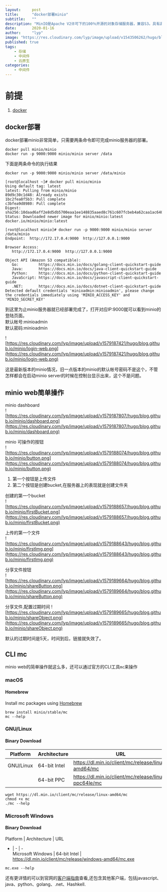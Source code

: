 ```yaml
---
layout:     post 
title:      "docker部署minio"
subtitle:   ""
description: "MinIO是Apache V2许可下的100％开源的对象存储服务器，兼容S3。具有高可用高性能且云原生"  
date:       2020-01-16
author:     "lyp"
image: "https://res.cloudinary.com/lyp/image/upload/v1543506262/hugo/blog.github.io/apache-rocketMQ-introduction/7046d2bf0d97278682129887309cc1a6.jpg"
published: true
tags: 
    - 存储
    - 中间件
    - 云原生
categories: 
    - 中间件
---
```



# 前提

1. [docker](https://www.docker.com/get-started)

## docker部署  

docker部署minio非常简单，只需要两条命令即可完成minio服务器的部署。

```
docker pull minio/minio
docker run -p 9000:9000 minio/minio server /data
```
下面是两条命令的执行结果

```
docker run -p 9000:9000 minio/minio server /data/minio

[root@localhost ~]# docker pull minio/minio
Using default tag: latest
latest: Pulling from minio/minio
89d9c30c1d48: Already exists 
1bc2fea8f5b3: Pull complete 
c3bfea9d8980: Pull complete 
Digest: sha256:10daad6aff2e8d5db5700eaa1ee148835aaed8c761c607fcbeb4a62caa1ac640
Status: Downloaded newer image for minio/minio:latest
docker.io/minio/minio:latest

[root@localhost minio]# docker run -p 9000:9000 minio/minio server /data/minio
Endpoint:  http://172.17.0.4:9000  http://127.0.0.1:9000

Browser Access:
   http://172.17.0.4:9000  http://127.0.0.1:9000

Object API (Amazon S3 compatible):
   Go:         https://docs.min.io/docs/golang-client-quickstart-guide
   Java:       https://docs.min.io/docs/java-client-quickstart-guide
   Python:     https://docs.min.io/docs/python-client-quickstart-guide
   JavaScript: https://docs.min.io/docs/javascript-client-quickstart-guide
   .NET:       https://docs.min.io/docs/dotnet-client-quickstart-guide
Detected default credentials 'minioadmin:minioadmin', please change the credentials immediately using 'MINIO_ACCESS_KEY' and 'MINIO_SECRET_KEY'

```

到这里为止minio服务器就已经部署完成了，打开对应IP:9000就可以看到minio的登陆页面。  
默认帐号:minioadmin  
默认密码:minioadmin  

![https://res.cloudinary.com/lyp/image/upload/v1579187421/hugo/blog.github.io/minio/login-web.png](https://res.cloudinary.com/lyp/image/upload/v1579187421/hugo/blog.github.io/minio/login-web.png)

这是最新版本的minio情况，旧一点版本的minio的默认帐号密码不是这个，不管怎样都会在启动minio server的时候在控制台显示出来，这个不是问题。



## minio web简单操作  

minio dashboard  
![https://res.cloudinary.com/lyp/image/upload/v1579187807/hugo/blog.github.io/minio/dashboard.png](https://res.cloudinary.com/lyp/image/upload/v1579187807/hugo/blog.github.io/minio/dashboard.png)  

minio 可操作的按钮  
![https://res.cloudinary.com/lyp/image/upload/v1579188074/hugo/blog.github.io/minio/button.png](https://res.cloudinary.com/lyp/image/upload/v1579188074/hugo/blog.github.io/minio/button.png)  

1. 第一个按钮是上传文件  
2. 第二个按钮是创建bucket,在服务器上的表现就是创建文件夹  

创建的第一个bucket  
![https://res.cloudinary.com/lyp/image/upload/v1579188657/hugo/blog.github.io/minio/firstBucket.png](https://res.cloudinary.com/lyp/image/upload/v1579188657/hugo/blog.github.io/minio/firstBucket.png)  

上传的第一个文件  
![https://res.cloudinary.com/lyp/image/upload/v1579188643/hugo/blog.github.io/minio/firstImg.png](https://res.cloudinary.com/lyp/image/upload/v1579188643/hugo/blog.github.io/minio/firstImg.png)  

分享文件按钮  
![https://res.cloudinary.com/lyp/image/upload/v1579189664/hugo/blog.github.io/minio/shareButton.png](https://res.cloudinary.com/lyp/image/upload/v1579189664/hugo/blog.github.io/minio/shareButton.png)  

分享文件,配置过期时间
![https://res.cloudinary.com/lyp/image/upload/v1579189665/hugo/blog.github.io/minio/shareObject.png](https://res.cloudinary.com/lyp/image/upload/v1579189665/hugo/blog.github.io/minio/shareObject.png)  

默认的过期时间是5天，时间到后，链接就失效了。  

## CLI mc
minio web的简单操作就这么多，还可以通过官方的CLI工具``mc``来操作  

### macOS  
#### Homebrew
Install mc packages using [Homebrew](https://brew.sh/)  
```
brew install minio/stable/mc
mc --help
```  

### GNU/Linux  
#### Binary Download  
Platform | Architecture |  URL  
-|-|-  
GNU/Linux | 64-bit Intel | https://dl.min.io/client/mc/release/linux-amd64/mc
&nbsp;  | 64-bit PPC | https://dl.min.io/client/mc/release/linux-ppc64le/mc  

```
wget https://dl.min.io/client/mc/release/linux-amd64/mc
chmod +x mc
./mc --help
```

### Microsoft Windows  
#### Binary Download  

Platform | Architecture | URL  
- | - | -  
Microsoft Windows | 64-bit Intel | https://dl.min.io/client/mc/release/windows-amd64/mc.exe  

```
mc.exe --help
```
还有更详情的可以到官网的[客户端指南](https://docs.min.io/docs/minio-client-quickstart-guide.html)查看,还包含其他客户端，包括javascript、java、python、golang、.net、Hashkell.
